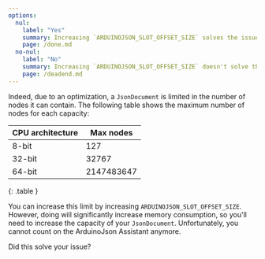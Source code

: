 ```yaml
---
options:
  nul:
    label: "Yes"
    summary: Increasing `ARDUINOJSON_SLOT_OFFSET_SIZE` solves the issue
    page: /done.md
  no-nul:
    label: "No"
    summary: Increasing `ARDUINOJSON_SLOT_OFFSET_SIZE` doesn't solve the issue
    page: /deadend.md
---
```


Indeed, due to an optimization, a `JsonDocument` is limited in the number of nodes it can contain.
The following table shows the maximum number of nodes for each capacity:

| CPU architecture | Max nodes  |
|------------------|------------|
| 8-bit            | 127        |
| 32-bit           | 32767      |
| 64-bit           | 2147483647 |

{: .table }

You can increase this limit by increasing `ARDUINOJSON_SLOT_OFFSET_SIZE`.
However, doing will significantly increase memory consumption, so you'll need to increase the capacity of your `JsonDocument`.
Unfortunately, you cannot count on the ArduinoJson Assistant anymore.

Did this solve your issue?

